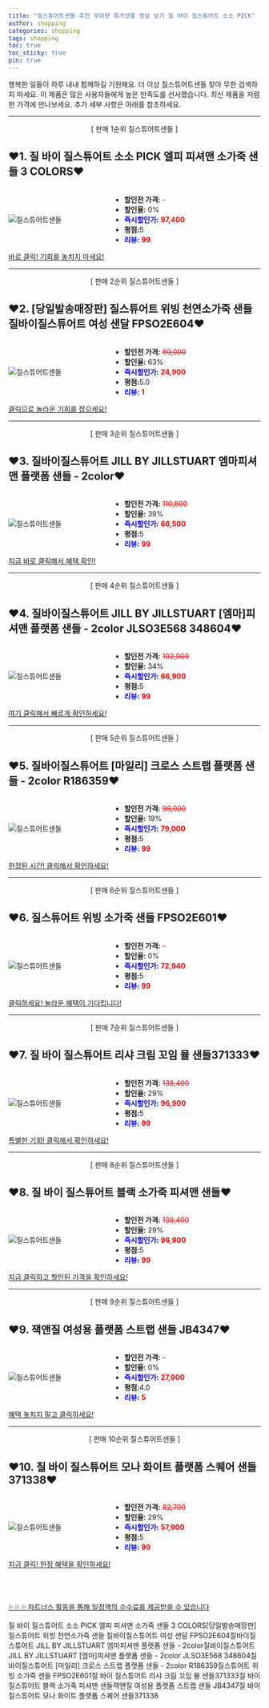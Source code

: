 ```yaml
---
title: "질스튜어트샌들 추천 우아한 특가상품 정보 보기 질 바이 질스튜어트 소소 PICK"
author: shopping
categories: shopping
tags: shopping
toc: true
toc_sticky: true
pin: true
---
```

행복한 일들이 하루 내내 함께하길 기원해요. 더 이상 질스튜어트샌들 찾아 무한 검색하지 마세요. 이 제품은 많은 사용자들에게 높은 만족도를 선사했습니다. 최신 제품을 저렴한 가격에 만나보세요. 추가 세부 사항은 아래를 참조하세요.

---
<p class="toplist" style="margin: 0 auto; display: block; width: fit-content;">[ 판매 1순위 질스튜어트샌들 ]</p>

<h2><strong>❤️1. 질 바이 질스튜어트 소소 PICK 엘피 피셔맨 소가죽 샌들 3 COLORS❤️</strong></h2>

<div style="display: flex; align-items: center;">
    <div style="flex: 0.4;">
        <img src="https://thumbnail8.coupangcdn.com/thumbnails/remote/230x230ex/image/vendor_inventory/36a1/369b30351becc82a759ae0db2eca04eaa91511fdd1d544d649846cd8364c.jpg" alt="질스튜어트샌들" style="max-width: 100%;">
    </div>
    <div style="flex: 0.6; margin-left: 10px;">
        <ul>
            <li><strong>할인전 가격:</strong> <del style="color: red;">-</del></li>
            <li><strong>할인율:</strong> 0%</li>
            <li><span style='color:blue'><strong>즉시할인가:</strong></span> <span style='color:red'><strong>97,400</strong></span></li>
            <li><strong>평점:</strong>5</li>
            <li><span style='color:blue'><strong>리뷰:</strong></span> <span style='color:red'><strong>99</strong></span></li>
        </ul>
    </div>
</div>
<div class="center">
    <a href="https://selin100587001.github.io?lptag=AF9450613&subid=githubio&pageKey=8108583400&traceid=V0-153&itemId=23224502963&vendorItemId=90256984341" class="myButton">
        바로 클릭! 기회를 놓치지 마세요!
    </a>
</div>


---
<p class="toplist" style="margin: 0 auto; display: block; width: fit-content;">[ 판매 2순위 질스튜어트샌들 ]</p>

<h2><strong>❤️2. [당일발송매장판] 질스튜어트 위빙 천연소가죽 샌들 질바이질스튜어트 여성 샌달 FPSO2E604❤️</strong></h2>

<div style="display: flex; align-items: center;">
    <div style="flex: 0.4;">
        <img src="https://thumbnail8.coupangcdn.com/thumbnails/remote/230x230ex/image/vendor_inventory/9a74/8ba2b8fc1d5f3feae483d23c189427db82853ad7dcc263706b0fd8083747.jpg" alt="질스튜어트샌들" style="max-width: 100%;">
    </div>
    <div style="flex: 0.6; margin-left: 10px;">
        <ul>
            <li><strong>할인전 가격:</strong> <del style="color: red;">69,000</del></li>
            <li><strong>할인율:</strong> 63%</li>
            <li><span style='color:blue'><strong>즉시할인가:</strong></span> <span style='color:red'><strong>24,900</strong></span></li>
            <li><strong>평점:</strong>5.0</li>
            <li><span style='color:blue'><strong>리뷰:</strong></span> <span style='color:red'><strong>1</strong></span></li>
        </ul>
    </div>
</div>
<div class="center">
    <a href="https://selin100587001.github.io?lptag=AF9450613&subid=githubio&pageKey=8156729171&traceid=V0-153&itemId=23239843788&vendorItemId=90272290091" class="myButton">
        클릭으로 놀라운 기회를 잡으세요!
    </a>
</div>


---
<p class="toplist" style="margin: 0 auto; display: block; width: fit-content;">[ 판매 3순위 질스튜어트샌들 ]</p>

<h2><strong>❤️3. 질바이질스튜어트 JILL BY JILLSTUART 엠마피셔맨 플랫폼 샌들 - 2color❤️</strong></h2>

<div style="display: flex; align-items: center;">
    <div style="flex: 0.4;">
        <img src="https://thumbnail7.coupangcdn.com/thumbnails/remote/230x230ex/image/vendor_inventory/d720/cb2255902b914e25164917ff1056b6bac443d0c274894ea7c59e69c6eae0.jpg" alt="질스튜어트샌들" style="max-width: 100%;">
    </div>
    <div style="flex: 0.6; margin-left: 10px;">
        <ul>
            <li><strong>할인전 가격:</strong> <del style="color: red;">110,800</del></li>
            <li><strong>할인율:</strong> 39%</li>
            <li><span style='color:blue'><strong>즉시할인가:</strong></span> <span style='color:red'><strong>66,500</strong></span></li>
            <li><strong>평점:</strong>5</li>
            <li><span style='color:blue'><strong>리뷰:</strong></span> <span style='color:red'><strong>99</strong></span></li>
        </ul>
    </div>
</div>
<div class="center">
    <a href="https://selin100587001.github.io?lptag=AF9450613&subid=githubio&pageKey=8187671384&traceid=V0-153&itemId=23418279689&vendorItemId=90736922561" class="myButton">
        지금 바로 클릭해서 혜택 확인!
    </a>
</div>


---
<p class="toplist" style="margin: 0 auto; display: block; width: fit-content;">[ 판매 4순위 질스튜어트샌들 ]</p>

<h2><strong>❤️4. 질바이질스튜어트 JILL BY JILLSTUART [엠마]피셔맨 플랫폼 샌들 - 2color JLSO3E568 348604❤️</strong></h2>

<div style="display: flex; align-items: center;">
    <div style="flex: 0.4;">
        <img src="https://thumbnail7.coupangcdn.com/thumbnails/remote/230x230ex/image/vendor_inventory/d720/cb2255902b914e25164917ff1056b6bac443d0c274894ea7c59e69c6eae0.jpg" alt="질스튜어트샌들" style="max-width: 100%;">
    </div>
    <div style="flex: 0.6; margin-left: 10px;">
        <ul>
            <li><strong>할인전 가격:</strong> <del style="color: red;">102,900</del></li>
            <li><strong>할인율:</strong> 34%</li>
            <li><span style='color:blue'><strong>즉시할인가:</strong></span> <span style='color:red'><strong>66,900</strong></span></li>
            <li><strong>평점:</strong>5</li>
            <li><span style='color:blue'><strong>리뷰:</strong></span> <span style='color:red'><strong>99</strong></span></li>
        </ul>
    </div>
</div>
<div class="center">
    <a href="https://selin100587001.github.io?lptag=AF9450613&subid=githubio&pageKey=8070728147&traceid=V0-153&itemId=22715649267&vendorItemId=90747655441" class="myButton">
        여기 클릭해서 빠르게 확인하세요!
    </a>
</div>


---
<p class="toplist" style="margin: 0 auto; display: block; width: fit-content;">[ 판매 5순위 질스튜어트샌들 ]</p>

<h2><strong>❤️5. 질바이질스튜어트 [마일리] 크로스 스트랩 플랫폼 샌들 - 2color R186359❤️</strong></h2>

<div style="display: flex; align-items: center;">
    <div style="flex: 0.4;">
        <img src="https://thumbnail8.coupangcdn.com/thumbnails/remote/230x230ex/image/vendor_inventory/0c1e/f60c977017b1b96cdad48d7198015ffbea6fd9470dda70945c4e0fa058b0.png" alt="질스튜어트샌들" style="max-width: 100%;">
    </div>
    <div style="flex: 0.6; margin-left: 10px;">
        <ul>
            <li><strong>할인전 가격:</strong> <del style="color: red;">98,000</del></li>
            <li><strong>할인율:</strong> 19%</li>
            <li><span style='color:blue'><strong>즉시할인가:</strong></span> <span style='color:red'><strong>79,000</strong></span></li>
            <li><strong>평점:</strong>5</li>
            <li><span style='color:blue'><strong>리뷰:</strong></span> <span style='color:red'><strong>99</strong></span></li>
        </ul>
    </div>
</div>
<div class="center">
    <a href="https://selin100587001.github.io?lptag=AF9450613&subid=githubio&pageKey=8089102709&traceid=V0-153&itemId=22837508172&vendorItemId=90071765801" class="myButton">
        한정된 시간! 클릭해서 확인하세요!
    </a>
</div>


---
<p class="toplist" style="margin: 0 auto; display: block; width: fit-content;">[ 판매 6순위 질스튜어트샌들 ]</p>

<h2><strong>❤️6. 질스튜어트 위빙 소가죽 샌들 FPSO2E601❤️</strong></h2>

<div style="display: flex; align-items: center;">
    <div style="flex: 0.4;">
        <img src="https://thumbnail6.coupangcdn.com/thumbnails/remote/230x230ex/image/vendor_inventory/632e/756989716925e86a20b4471aff61e144405fcba5c21d072bf8ae458dbb3d.png" alt="질스튜어트샌들" style="max-width: 100%;">
    </div>
    <div style="flex: 0.6; margin-left: 10px;">
        <ul>
            <li><strong>할인전 가격:</strong> <del style="color: red;">-</del></li>
            <li><strong>할인율:</strong> 0%</li>
            <li><span style='color:blue'><strong>즉시할인가:</strong></span> <span style='color:red'><strong>72,940</strong></span></li>
            <li><strong>평점:</strong>5</li>
            <li><span style='color:blue'><strong>리뷰:</strong></span> <span style='color:red'><strong>99</strong></span></li>
        </ul>
    </div>
</div>
<div class="center">
    <a href="https://selin100587001.github.io?lptag=AF9450613&subid=githubio&pageKey=8129004750&traceid=V0-153&itemId=23082417718&vendorItemId=90115917947" class="myButton">
        클릭하세요! 놀라운 혜택이 기다립니다!
    </a>
</div>


---
<p class="toplist" style="margin: 0 auto; display: block; width: fit-content;">[ 판매 7순위 질스튜어트샌들 ]</p>

<h2><strong>❤️7. 질 바이 질스튜어트 리샤 크림 꼬임 뮬 샌들371333❤️</strong></h2>

<div style="display: flex; align-items: center;">
    <div style="flex: 0.4;">
        <img src="https://thumbnail10.coupangcdn.com/thumbnails/remote/230x230ex/image/vendor_inventory/15bc/47ef05389ab09ba83561dba94510d1aee94a27f49f03a0b701f139e311b9.jpg" alt="질스튜어트샌들" style="max-width: 100%;">
    </div>
    <div style="flex: 0.6; margin-left: 10px;">
        <ul>
            <li><strong>할인전 가격:</strong> <del style="color: red;">138,400</del></li>
            <li><strong>할인율:</strong> 29%</li>
            <li><span style='color:blue'><strong>즉시할인가:</strong></span> <span style='color:red'><strong>96,900</strong></span></li>
            <li><strong>평점:</strong>5</li>
            <li><span style='color:blue'><strong>리뷰:</strong></span> <span style='color:red'><strong>99</strong></span></li>
        </ul>
    </div>
</div>
<div class="center">
    <a href="https://selin100587001.github.io?lptag=AF9450613&subid=githubio&pageKey=8251713003&traceid=V0-153&itemId=23757630954&vendorItemId=90782077286" class="myButton">
        특별한 기회! 클릭해서 확인하세요!
    </a>
</div>


---
<p class="toplist" style="margin: 0 auto; display: block; width: fit-content;">[ 판매 8순위 질스튜어트샌들 ]</p>

<h2><strong>❤️8. 질 바이 질스튜어트 블랙 소가죽 피셔맨 샌들❤️</strong></h2>

<div style="display: flex; align-items: center;">
    <div style="flex: 0.4;">
        <img src="https://thumbnail6.coupangcdn.com/thumbnails/remote/230x230ex/image/vendor_inventory/c113/ad345a9ea6f0ad2531aedc3c17e03ab7e0d1d2d3137a48eaeea095d29849.jpg" alt="질스튜어트샌들" style="max-width: 100%;">
    </div>
    <div style="flex: 0.6; margin-left: 10px;">
        <ul>
            <li><strong>할인전 가격:</strong> <del style="color: red;">138,400</del></li>
            <li><strong>할인율:</strong> 29%</li>
            <li><span style='color:blue'><strong>즉시할인가:</strong></span> <span style='color:red'><strong>96,900</strong></span></li>
            <li><strong>평점:</strong>5</li>
            <li><span style='color:blue'><strong>리뷰:</strong></span> <span style='color:red'><strong>99</strong></span></li>
        </ul>
    </div>
</div>
<div class="center">
    <a href="https://selin100587001.github.io?lptag=AF9450613&subid=githubio&pageKey=8251707328&traceid=V0-153&itemId=23757608496&vendorItemId=90782054632" class="myButton">
        지금 클릭하고 할인된 가격을 확인하세요!
    </a>
</div>


---
<p class="toplist" style="margin: 0 auto; display: block; width: fit-content;">[ 판매 9순위 질스튜어트샌들 ]</p>

<h2><strong>❤️9. 잭앤질 여성용 플랫폼 스트랩 샌들 JB4347❤️</strong></h2>

<div style="display: flex; align-items: center;">
    <div style="flex: 0.4;">
        <img src="https://thumbnail7.coupangcdn.com/thumbnails/remote/230x230ex/image/retail/images/2024/05/15/15/9/37c85fcb-b73a-4367-90bf-99d6c9385558.jpg" alt="질스튜어트샌들" style="max-width: 100%;">
    </div>
    <div style="flex: 0.6; margin-left: 10px;">
        <ul>
            <li><strong>할인전 가격:</strong> <del style="color: red;">-</del></li>
            <li><strong>할인율:</strong> 0%</li>
            <li><span style='color:blue'><strong>즉시할인가:</strong></span> <span style='color:red'><strong>27,900</strong></span></li>
            <li><strong>평점:</strong>4.0</li>
            <li><span style='color:blue'><strong>리뷰:</strong></span> <span style='color:red'><strong>5</strong></span></li>
        </ul>
    </div>
</div>
<div class="center">
    <a href="https://selin100587001.github.io?lptag=AF9450613&subid=githubio&pageKey=8083441053&traceid=V0-153&itemId=22801401114&vendorItemId=89951719653" class="myButton">
        혜택 놓치지 말고 클릭하세요!
    </a>
</div>


---
<p class="toplist" style="margin: 0 auto; display: block; width: fit-content;">[ 판매 10순위 질스튜어트샌들 ]</p>

<h2><strong>❤️10. 질 바이 질스튜어트 모나 화이트 플랫폼 스퀘어 샌들371338❤️</strong></h2>

<div style="display: flex; align-items: center;">
    <div style="flex: 0.4;">
        <img src="https://thumbnail9.coupangcdn.com/thumbnails/remote/230x230ex/image/vendor_inventory/dc2a/610880cb317ef0cc3b414cc414a5199829743402e8c1c08ff4036f648249.jpg" alt="질스튜어트샌들" style="max-width: 100%;">
    </div>
    <div style="flex: 0.6; margin-left: 10px;">
        <ul>
            <li><strong>할인전 가격:</strong> <del style="color: red;">82,700</del></li>
            <li><strong>할인율:</strong> 29%</li>
            <li><span style='color:blue'><strong>즉시할인가:</strong></span> <span style='color:red'><strong>57,900</strong></span></li>
            <li><strong>평점:</strong>5</li>
            <li><span style='color:blue'><strong>리뷰:</strong></span> <span style='color:red'><strong>99</strong></span></li>
        </ul>
    </div>
</div>
<div class="center">
    <a href="https://selin100587001.github.io?lptag=AF9450613&subid=githubio&pageKey=8251714942&traceid=V0-153&itemId=23757640204&vendorItemId=90782085979" class="myButton">
        지금 클릭! 한정 혜택을 확인하세요!
    </a>
</div>

<br><br><br>[💦 💦 💦 파트너스 활동을 통해 일정액의 수수료를 제공받을 수 있습니다](https://link.coupang.com/a/bcpT2c)<br><br>질 바이 질스튜어트 소소 PICK 엘피 피셔맨 소가죽 샌들 3 COLORS[당일발송매장판] 질스튜어트 위빙 천연소가죽 샌들 질바이질스튜어트 여성 샌달 FPSO2E604질바이질스튜어트 JILL BY JILLSTUART 엠마피셔맨 플랫폼 샌들 - 2color질바이질스튜어트 JILL BY JILLSTUART [엠마]피셔맨 플랫폼 샌들 - 2color JLSO3E568 348604질바이질스튜어트 [마일리] 크로스 스트랩 플랫폼 샌들 - 2color R186359질스튜어트 위빙 소가죽 샌들 FPSO2E601질 바이 질스튜어트 리샤 크림 꼬임 뮬 샌들371333질 바이 질스튜어트 블랙 소가죽 피셔맨 샌들잭앤질 여성용 플랫폼 스트랩 샌들 JB4347질 바이 질스튜어트 모나 화이트 플랫폼 스퀘어 샌들371338